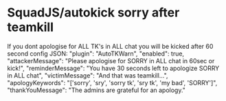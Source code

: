 # SquadJS/autokick sorry after teamkill
 If you dont apologise for ALL TK's in ALL chat you will be kicked after 60 second
 config JSON:
 "plugin": "AutoTKWarn",
 "enabled": true, 
 "attackerMessage": "Please apologise for SORRY in ALL chat in 60sec or kick!",
 "reminderMessage": "You have 30 seconds left to apologize SORRY in ALL chat",
 "victimMessage": "And that was teamkill...",
 "apologyKeywords": "['sorry', 'sry', 'sorry tk', 'sry tk', 'my bad', 'SORRY']",
 "thankYouMessage": "The admins are grateful for an apology." 
